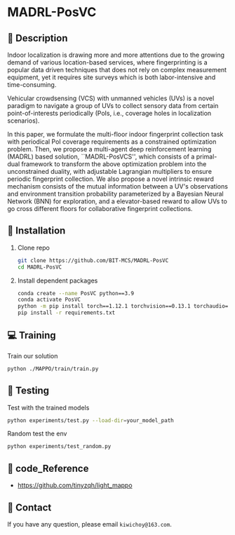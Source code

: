 # MADRL-PosVC

## :page_facing_up: Description
Indoor localization is drawing more and more attentions due to the growing demand of various location-based services, where fingerprinting is a popular data driven techniques that does not rely on complex measurement equipment, yet it requires site surveys which is both labor-intensive and time-consuming.

Vehicular crowdsensing (VCS) with unmanned vehicles (UVs) is a novel paradigm to navigate a group of UVs to collect sensory data from certain point-of-interests periodically (PoIs, i.e., coverage holes in localization scenarios). 

In this paper, we formulate the multi-floor indoor fingerprint collection task with periodical PoI coverage requirements as a constrained optimization problem. Then, we propose a multi-agent deep reinforcement learning (MADRL) based solution, ``MADRL-PosVCS'', which consists of a primal-dual framework to transform the above optimization problem into the unconstrained duality, with adjustable Lagrangian multipliers to ensure periodic fingerprint collection. We also propose a novel intrinsic reward mechanism consists of the mutual information between a UV's observations and environment transition probability parameterized by a Bayesian Neural Network (BNN) for exploration, and a elevator-based reward to allow UVs to go cross different floors for collaborative fingerprint collections. 

## :wrench: Installation
1. Clone repo
    ```bash
    git clone https://github.com/BIT-MCS/MADRL-PosVC
    cd MADRL-PosVC
    ```
2. Install dependent packages
    ```sh
    conda create --name PosVC python==3.9
    conda activate PosVC
    python -m pip install torch==1.12.1 torchvision==0.13.1 torchaudio==0.12.1 -f https://download.pytorch.org/whl/torch_stable.html
    pip install -r requirements.txt
    ```

## :computer: Training

Train our solution
```bash
python ./MAPPO/train/train.py
```
## :checkered_flag: Testing

Test with the trained models 

```sh
python experiments/test.py --load-dir=your_model_path
```

Random test the env

```sh
python experiments/test_random.py
```

## :clap: code_Reference
- https://github.com/tinyzqh/light_mappo


## :e-mail: Contact

If you have any question, please email `kiwichoy@163.com`.


